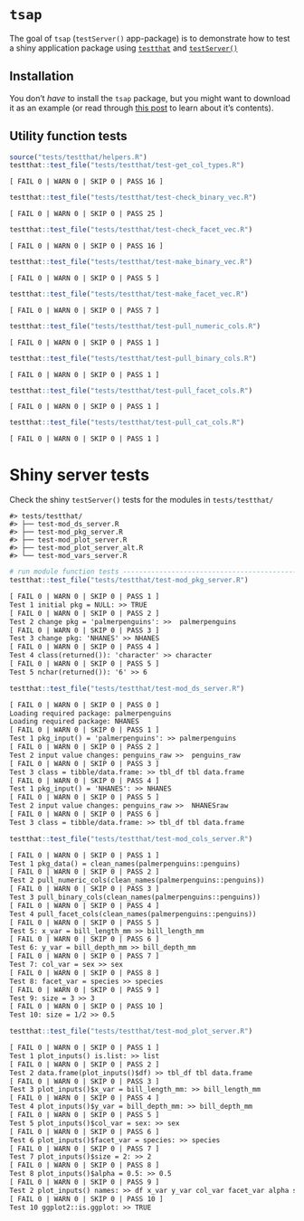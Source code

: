 
<!-- README.md is generated from README.Rmd. Please edit that file -->

# `tsap`

<!-- badges: start -->
<!-- badges: end -->

The goal of `tsap` (`testServer()` app-package) is to demonstrate how to
test a shiny application package using
[`testthat`](https://testthat.r-lib.org/) and
[`testServer()`](https://search.r-project.org/CRAN/refmans/shiny/html/testServer.html)

## Installation

You don’t *have* to install the `tsap` package, but you might want to
download it as an example (or read through [this
post](https://mjfrigaard.github.io/posts/test-shiny-p2/) to learn about
it’s contents).

## Utility function tests

``` r
source("tests/testthat/helpers.R")
testthat::test_file("tests/testthat/test-get_col_types.R")
```

    [ FAIL 0 | WARN 0 | SKIP 0 | PASS 16 ]

``` r
testthat::test_file("tests/testthat/test-check_binary_vec.R")
```

    [ FAIL 0 | WARN 0 | SKIP 0 | PASS 25 ]

``` r
testthat::test_file("tests/testthat/test-check_facet_vec.R")
```

    [ FAIL 0 | WARN 0 | SKIP 0 | PASS 16 ]

``` r
testthat::test_file("tests/testthat/test-make_binary_vec.R")
```

    [ FAIL 0 | WARN 0 | SKIP 0 | PASS 5 ]

``` r
testthat::test_file("tests/testthat/test-make_facet_vec.R")
```

    [ FAIL 0 | WARN 0 | SKIP 0 | PASS 7 ]

``` r
testthat::test_file("tests/testthat/test-pull_numeric_cols.R")
```

    [ FAIL 0 | WARN 0 | SKIP 0 | PASS 1 ]

``` r
testthat::test_file("tests/testthat/test-pull_binary_cols.R")
```

    [ FAIL 0 | WARN 0 | SKIP 0 | PASS 1 ]

``` r
testthat::test_file("tests/testthat/test-pull_facet_cols.R")
```

    [ FAIL 0 | WARN 0 | SKIP 0 | PASS 1 ]

``` r
testthat::test_file("tests/testthat/test-pull_cat_cols.R")
```

    [ FAIL 0 | WARN 0 | SKIP 0 | PASS 1 ]

# Shiny server tests

Check the shiny `testServer()` tests for the modules in
`tests/testthat/`

    #> tests/testthat/
    #> ├── test-mod_ds_server.R
    #> ├── test-mod_pkg_server.R
    #> ├── test-mod_plot_server.R
    #> ├── test-mod_plot_server_alt.R
    #> └── test-mod_vars_server.R

``` r
# run module function tests -----------------------------------------------
testthat::test_file("tests/testthat/test-mod_pkg_server.R")
```

``` default
[ FAIL 0 | WARN 0 | SKIP 0 | PASS 1 ]
Test 1 initial pkg = NULL: >> TRUE 
[ FAIL 0 | WARN 0 | SKIP 0 | PASS 2 ]
Test 2 change pkg = 'palmerpenguins': >>  palmerpenguins 
[ FAIL 0 | WARN 0 | SKIP 0 | PASS 3 ]
Test 3 change pkg: 'NHANES' >> NHANES 
[ FAIL 0 | WARN 0 | SKIP 0 | PASS 4 ]
Test 4 class(returned()): 'character' >> character 
[ FAIL 0 | WARN 0 | SKIP 0 | PASS 5 ]
Test 5 nchar(returned()): '6' >> 6
```

``` r
testthat::test_file("tests/testthat/test-mod_ds_server.R")
```

``` default
[ FAIL 0 | WARN 0 | SKIP 0 | PASS 0 ]
Loading required package: palmerpenguins
Loading required package: NHANES
[ FAIL 0 | WARN 0 | SKIP 0 | PASS 1 ]
Test 1 pkg_input() = 'palmerpenguins': >> palmerpenguins 
[ FAIL 0 | WARN 0 | SKIP 0 | PASS 2 ]
Test 2 input value changes: penguins_raw >>  penguins_raw 
[ FAIL 0 | WARN 0 | SKIP 0 | PASS 3 ]
Test 3 class = tibble/data.frame: >> tbl_df tbl data.frame 
[ FAIL 0 | WARN 0 | SKIP 0 | PASS 4 ]
Test 1 pkg_input() = 'NHANES': >> NHANES 
[ FAIL 0 | WARN 0 | SKIP 0 | PASS 5 ]
Test 2 input value changes: penguins_raw >>  NHANESraw 
[ FAIL 0 | WARN 0 | SKIP 0 | PASS 6 ]
Test 3 class = tibble/data.frame: >> tbl_df tbl data.frame 
```

``` r
testthat::test_file("tests/testthat/test-mod_cols_server.R")
```

``` default
[ FAIL 0 | WARN 0 | SKIP 0 | PASS 1 ]
Test 1 pkg_data() = clean_names(palmerpenguins::penguins) 
[ FAIL 0 | WARN 0 | SKIP 0 | PASS 2 ]
Test 2 pull_numeric_cols(clean_names(palmerpenguins::penguins)) 
[ FAIL 0 | WARN 0 | SKIP 0 | PASS 3 ]
Test 3 pull_binary_cols(clean_names(palmerpenguins::penguins)) 
[ FAIL 0 | WARN 0 | SKIP 0 | PASS 4 ]
Test 4 pull_facet_cols(clean_names(palmerpenguins::penguins)) 
[ FAIL 0 | WARN 0 | SKIP 0 | PASS 5 ]
Test 5: x_var = bill_length_mm >> bill_length_mm 
[ FAIL 0 | WARN 0 | SKIP 0 | PASS 6 ]
Test 6: y_var = bill_depth_mm >> bill_depth_mm 
[ FAIL 0 | WARN 0 | SKIP 0 | PASS 7 ]
Test 7: col_var = sex >> sex 
[ FAIL 0 | WARN 0 | SKIP 0 | PASS 8 ]
Test 8: facet_var = species >> species 
[ FAIL 0 | WARN 0 | SKIP 0 | PASS 9 ]
Test 9: size = 3 >> 3 
[ FAIL 0 | WARN 0 | SKIP 0 | PASS 10 ]
Test 10: size = 1/2 >> 0.5 
```

``` r
testthat::test_file("tests/testthat/test-mod_plot_server.R")
```

``` default
[ FAIL 0 | WARN 0 | SKIP 0 | PASS 1 ]
Test 1 plot_inputs() is.list: >> list 
[ FAIL 0 | WARN 0 | SKIP 0 | PASS 2 ]
Test 2 data.frame(plot_inputs()$df) >> tbl_df tbl data.frame 
[ FAIL 0 | WARN 0 | SKIP 0 | PASS 3 ]
Test 3 plot_inputs()$x_var = bill_length_mm: >> bill_length_mm 
[ FAIL 0 | WARN 0 | SKIP 0 | PASS 4 ]
Test 4 plot_inputs()$y_var = bill_depth_mm: >> bill_depth_mm 
[ FAIL 0 | WARN 0 | SKIP 0 | PASS 5 ]
Test 5 plot_inputs()$col_var = sex: >> sex 
[ FAIL 0 | WARN 0 | SKIP 0 | PASS 6 ]
Test 6 plot_inputs()$facet_var = species: >> species 
[ FAIL 0 | WARN 0 | SKIP 0 | PASS 7 ]
Test 7 plot_inputs()$size = 2: >> 2 
[ FAIL 0 | WARN 0 | SKIP 0 | PASS 8 ]
Test 8 plot_inputs()$alpha = 0.5: >> 0.5 
[ FAIL 0 | WARN 0 | SKIP 0 | PASS 9 ]
Test 2 plot_inputs() names: >> df x_var y_var col_var facet_var alpha size 
[ FAIL 0 | WARN 0 | SKIP 0 | PASS 10 ]
Test 10 ggplot2::is.ggplot: >> TRUE 
```
